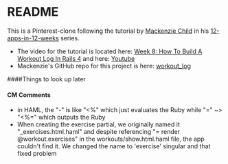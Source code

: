 # README

This is a Pinterest-clone following the tutorial by [Mackenzie Child](https://mackenziechild.me/) in his
[12-apps-in-12-weeks](https://mackenziechild.me/12-in-12/) series.  
* The video for the tutorial is located here: [Week 8: How To Build A Workout Log In Rails 4](https://mackenziechild.me/12-in-12/8/) and here: [Youtube](https://www.youtube.com/watch?v=2_Lbj3slZUY&index=8&list=PL23ZvcdS3XPLNdRYB_QyomQsShx59tpc-)
* Mackenzie's GitHub repo for this project is here: [workout_log](https://github.com/mackenziechild/workout_log)


####Things to look up later



#### CM Comments
* in HAML, the "-" is like "<%" which just evaluates the Ruby while "=" ~> "<%=" which outputs the Ruby
* When creating the exercise partial, we originally named it "_exercises.html.haml" and despite referencing 
"= render @workout.exercises" in the workouts/show.html.haml file, the app couldn't find it.  We changed the name
to 'exercise' singular and that fixed problem